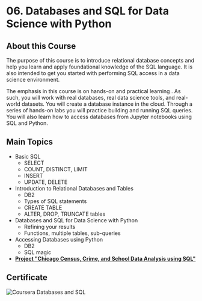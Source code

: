# 06. Databases and SQL for Data Science with Python
## About this Course

The purpose of this course is to introduce relational database concepts and help you learn and apply foundational knowledge of the SQL language. It is also intended to get you started with performing SQL access in a data science environment.  

The emphasis in this course is on hands-on and practical learning . As such, you will work with real databases, real data science tools, and real-world datasets. You will create a database instance in the cloud. Through a series of hands-on labs you will practice building and running SQL queries. You will also learn how to access databases from Jupyter notebooks using SQL and Python.

## Main Topics
  * Basic SQL
    * SELECT
    * COUNT, DISTINCT, LIMIT
    * INSERT
    * UPDATE, DELETE
  * Introduction to Relational Databases and Tables
    *  DB2 
    *  Types of SQL statements 
    *  CREATE TABLE
    *  ALTER, DROP, TRUNCATE tables
  * Databases and SQL for Data Science with Python 
    * Refining your results 
    * Functions, multiple tables, sub-queries 
  * Accessing Databases using Python 
    * DB2 
    * SQL magic 
  * [**Project "Chicago Census, Crime, and School Data Analysis using SQL"**](https://github.com/juliahaselhuhn/IBM-Data-Analyst-Professional-Certificate/blob/main/06.%20Databases%20and%20SQL%20for%20Data%20Science%20with%20Python/Notebook-for-Peer-Assignment.ipynb)

## Certificate 
![Coursera Databases and SQL](https://user-images.githubusercontent.com/89849171/172563615-9bd22d3f-c193-419a-8639-3c313ecb0af5.png)
